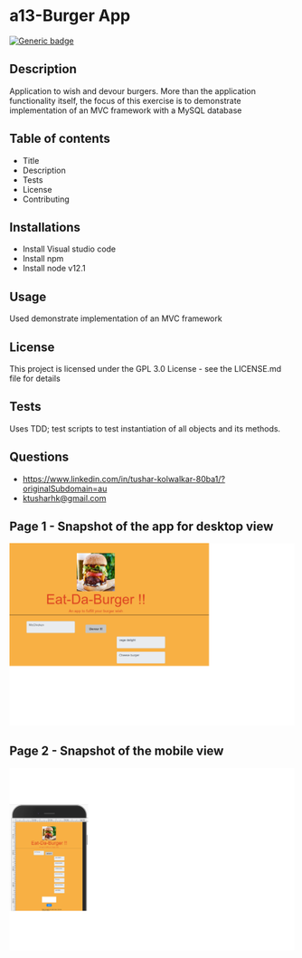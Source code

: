 # a13-Burger App
  [![Generic badge](https://img.shields.io/badge/BurgerApp-Generator-green.svg)](https://https://github.com/tushark-bootcamp/a13-burger)
  
  ## Description
  Application to wish and devour burgers. More than the application functionality itself, the focus of this exercise is to demonstrate implementation of an MVC framework with a MySQL database

  
  ## Table of contents
  * Title
  * Description
  * Tests
  * License
  * Contributing

  ## Installations
  * Install Visual studio code
  * Install npm
  * Install node v12.1

  ## Usage
  Used demonstrate implementation of an MVC framework 

  ## License
  This project is licensed under the GPL 3.0 License - see the LICENSE.md file for details

  ## Tests
  Uses TDD; test scripts to test instantiation of all objects and its methods.

  ## Questions
  * https://www.linkedin.com/in/tushar-kolwalkar-80ba1/?originalSubdomain=au
  * ktusharhk@gmail.com
  
  ## Page 1 - Snapshot of the app for desktop view
![image](https://github.com/tushark-bootcamp/a13-burger/blob/master/app-view1.png)

  ## Page 2 - Snapshot of the mobile view
![image](https://github.com/tushark-bootcamp/a13-burger/blob/master/mobile-app-view1.png)
